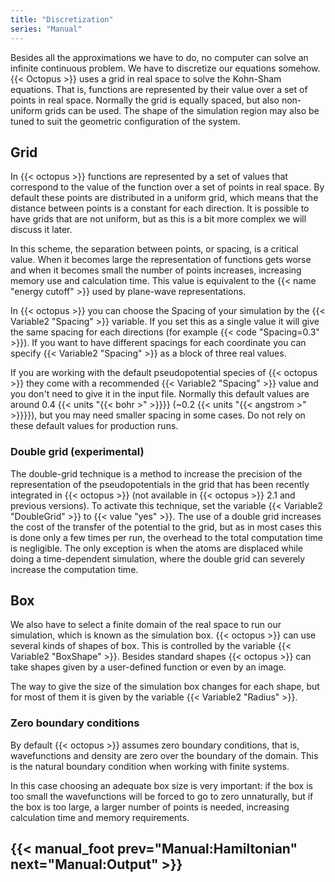 ```yaml
---
title: "Discretization"
series: "Manual"
---
```



Besides all the approximations we have to do, no computer can solve an infinite continuous problem. We have to discretize our equations somehow. {{< Octopus >}} uses a grid in real space to solve the Kohn-Sham equations. That is, functions are represented by their value over a set of points in real space. Normally the grid is equally spaced, but also non-uniform grids can be used. The shape of the simulation region may also be tuned to suit the geometric configuration of the system.

##  Grid  

In {{< octopus >}} functions are represented by a set of values that correspond to the value of the function over a set of points in real space. By default these points are distributed in a uniform grid, which means that the distance between points is a constant for each direction. It is possible to have grids that are not uniform, but as this is a bit more complex we will discuss it later. 

In this scheme, the separation between points, or spacing, is a critical value. When it becomes large the representation of functions gets worse and when it becomes small the number of points increases, increasing memory use and calculation time. This value is equivalent to the {{< name "energy cutoff" >}} used by plane-wave representations.

In {{< octopus >}} you can choose the Spacing of your simulation by the {{< Variable2 "Spacing" >}} variable. If you set this as a single value it will give the same spacing for each directions (for example {{< code "Spacing=0.3" >}}). If you want to have different spacings for each coordinate you can specify {{< Variable2 "Spacing" >}} as a block of three real values.

If you are working with the default pseudopotential species of {{< octopus >}} they come with a recommended {{< Variable2 "Spacing" >}} value and you don't need to give it in the input file. Normally this default values are around 0.4 {{< units "{{< bohr >" >}}}} (~0.2 {{< units "{{< angstrom >" >}}}}), but you may need smaller spacing in some cases. Do not rely on these default values for production runs.

###  Double grid (experimental)  

The double-grid technique is a method to increase the precision of the representation of the pseudopotentials in the grid that has been recently integrated in {{< octopus >}} (not available in {{< octopus >}} 2.1 and previous versions). To activate this technique, set the variable {{< Variable2 "DoubleGrid" >}} to {{< value "yes" >}}. The use of a double grid increases the cost of the transfer of the potential to the grid, but as in most cases this is done only a few times per run, the overhead to the total computation time is negligible. The only exception is when the atoms are displaced while doing a time-dependent simulation, where the double grid can severely increase the computation time.

##  Box  

We also have to select a finite domain of the real space to run our simulation, which is known as the simulation box. {{< octopus >}} can use several kinds of shapes of box. This is controlled by the variable {{< Variable2 "BoxShape" >}}. Besides standard shapes {{< octopus >}} can take shapes given by a user-defined function or even by an image.

The way to give the size of the simulation box changes for each shape, but for most of them it is given by the variable {{< Variable2 "Radius" >}}.

###  Zero boundary conditions  

By default {{< octopus >}} assumes zero boundary conditions, that is, wavefunctions and density are zero over the boundary of the domain. This is the natural boundary condition when working with finite systems.

In this case choosing an adequate box size is very important: if the box is too small the wavefunctions will be forced to go to zero unnaturally, but if the box is too large, a larger number of points is needed, increasing calculation time and memory requirements.

{{< manual_foot prev="Manual:Hamiltonian" next="Manual:Output" >}}
---------------------------------------------
